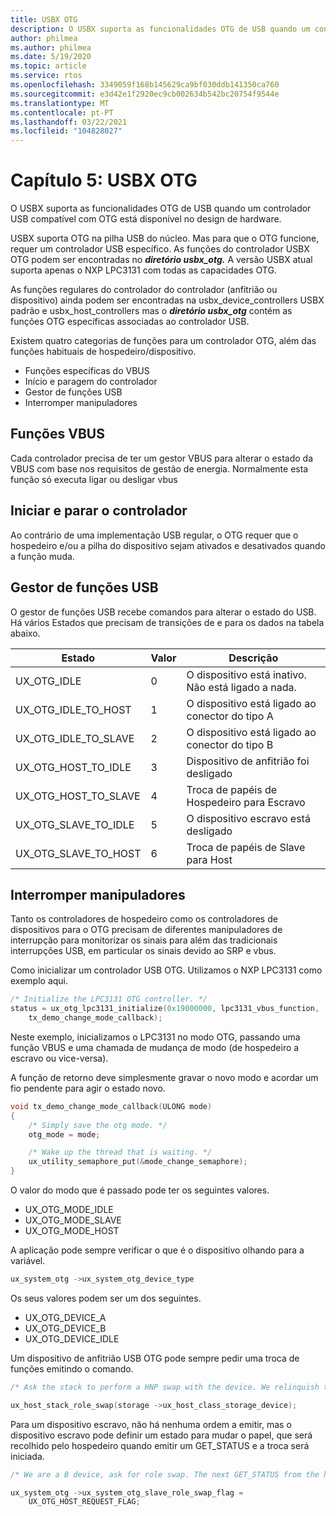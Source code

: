 ```yaml
---
title: USBX OTG
description: O USBX suporta as funcionalidades OTG de USB quando um controlador USB compatível com OTG está disponível no design de hardware.
author: philmea
ms.author: philmea
ms.date: 5/19/2020
ms.topic: article
ms.service: rtos
ms.openlocfilehash: 3349059f168b145629ca9bf030ddb141350ca760
ms.sourcegitcommit: e3d42e1f2920ec9cb002634b542bc20754f9544e
ms.translationtype: MT
ms.contentlocale: pt-PT
ms.lasthandoff: 03/22/2021
ms.locfileid: "104828027"
---
```

# <a name="chapter-5-usbx-otg"></a>Capítulo 5: USBX OTG

O USBX suporta as funcionalidades OTG de USB quando um controlador USB compatível com OTG está disponível no design de hardware.

USBX suporta OTG na pilha USB do núcleo. Mas para que o OTG funcione, requer um controlador USB específico. As funções do controlador USBX OTG podem ser encontradas no ***diretório usbx_otg.*** A versão USBX atual suporta apenas o NXP LPC3131 com todas as capacidades OTG.

As funções regulares do controlador do controlador (anfitrião ou dispositivo) ainda podem ser encontradas na usbx_device_controllers USBX padrão e usbx_host_controllers mas o ***diretório usbx_otg*** contém as funções OTG específicas associadas ao controlador USB.

Existem quatro categorias de funções para um controlador OTG, além das funções habituais de hospedeiro/dispositivo.

- Funções específicas do VBUS
- Início e paragem do controlador
- Gestor de funções USB
- Interromper manipuladores

## <a name="vbus-functions"></a>Funções VBUS

Cada controlador precisa de ter um gestor VBUS para alterar o estado da VBUS com base nos requisitos de gestão de energia. Normalmente esta função só executa ligar ou desligar vbus

## <a name="start-and-stop-the-controller"></a>Iniciar e parar o controlador

Ao contrário de uma implementação USB regular, o OTG requer que o hospedeiro e/ou a pilha do dispositivo sejam ativados e desativados quando a função muda.

## <a name="usb-role-manager"></a>Gestor de funções USB

O gestor de funções USB recebe comandos para alterar o estado do USB. Há vários Estados que precisam de transições de e para os dados na tabela abaixo.

| Estado                    | Valor | Descrição                                           |
| ------------------------ | ----- | ----------------------------------------------------- |
| UX_OTG_IDLE            | 0     | O dispositivo está inativo. Não está ligado a nada. |
| UX_OTG_IDLE_TO_HOST  | 1     | O dispositivo está ligado ao conector do tipo A             |
| UX_OTG_IDLE_TO_SLAVE | 2     | O dispositivo está ligado ao conector do tipo B             |
| UX_OTG_HOST_TO_IDLE  | 3     | Dispositivo de anfitrião foi desligado                          |
| UX_OTG_HOST_TO_SLAVE | 4     | Troca de papéis de Hospedeiro para Escravo                          |
| UX_OTG_SLAVE_TO_IDLE | 5     | O dispositivo escravo está desligado                          |
| UX_OTG_SLAVE_TO_HOST | 6     | Troca de papéis de Slave para Host                          |

## <a name="interrupt-handlers"></a>Interromper manipuladores

Tanto os controladores de hospedeiro como os controladores de dispositivos para o OTG precisam de diferentes manipuladores de interrupção para monitorizar os sinais para além das tradicionais interrupções USB, em particular os sinais devido ao SRP e vbus.

Como inicializar um controlador USB OTG. Utilizamos o NXP LPC3131 como exemplo aqui.

```C
/* Initialize the LPC3131 OTG controller. */
status = ux_otg_lpc3131_initialize(0x19000000, lpc3131_vbus_function,
    tx_demo_change_mode_callback);
```

Neste exemplo, inicializamos o LPC3131 no modo OTG, passando uma função VBUS e uma chamada de mudança de modo (de hospedeiro a escravo ou vice-versa).

A função de retorno deve simplesmente gravar o novo modo e acordar um fio pendente para agir o estado novo.

```C
void tx_demo_change_mode_callback(ULONG mode)
{
    /* Simply save the otg mode. */
    otg_mode = mode;

    /* Wake up the thread that is waiting. */
    ux_utility_semaphore_put(&mode_change_semaphore);
}
```

O valor do modo que é passado pode ter os seguintes valores.

- UX_OTG_MODE_IDLE
- UX_OTG_MODE_SLAVE
- UX_OTG_MODE_HOST

A aplicação pode sempre verificar o que é o dispositivo olhando para a variável.

```C
ux_system_otg ->ux_system_otg_device_type
```

Os seus valores podem ser um dos seguintes.

- UX_OTG_DEVICE_A
- UX_OTG_DEVICE_B
- UX_OTG_DEVICE_IDLE

Um dispositivo de anfitrião USB OTG pode sempre pedir uma troca de funções emitindo o comando.

```C
/* Ask the stack to perform a HNP swap with the device. We relinquish the host role to A device. */

ux_host_stack_role_swap(storage ->ux_host_class_storage_device);
```

Para um dispositivo escravo, não há nenhuma ordem a emitir, mas o dispositivo escravo pode definir um estado para mudar o papel, que será recolhido pelo hospedeiro quando emitir um GET_STATUS e a troca será iniciada.

```C
/* We are a B device, ask for role swap. The next GET_STATUS from the host will get the status change and do the HNP. */

ux_system_otg ->ux_system_otg_slave_role_swap_flag =
    UX_OTG_HOST_REQUEST_FLAG;
```
